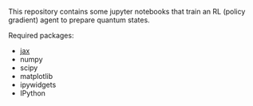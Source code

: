 This repository contains some jupyter notebooks that train an RL (policy gradient) agent to prepare quantum states. 

Required packages:
* [jax](https://jax.readthedocs.io/en/latest/)
* numpy
* scipy
* matplotlib
* ipywidgets
* IPython
